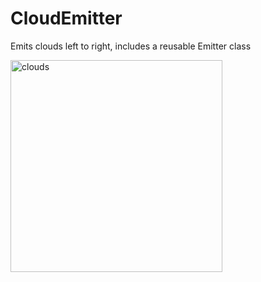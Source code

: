 # CloudEmitter
Emits clouds left to right, includes a reusable Emitter class

<img width="339" alt="clouds" src="https://user-images.githubusercontent.com/26833905/45297569-edbb6c00-b559-11e8-8abf-e0ff0d80d484.png">
